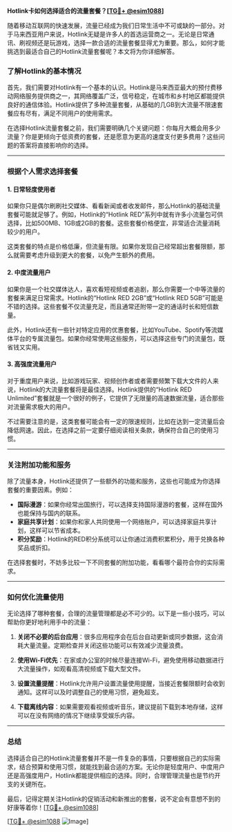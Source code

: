 **Hotlink卡如何选择适合的流量套餐？[[TG💪+ @esim1088](https://t.me/s/esim1088)]**

随着移动互联网的快速发展，流量已经成为我们日常生活中不可或缺的一部分。对于马来西亚用户来说，Hotlink无疑是许多人的首选运营商之一。无论是日常通讯、刷视频还是玩游戏，选择一款合适的流量套餐显得尤为重要。那么，如何才能挑选到最适合自己的Hotlink流量套餐呢？本文将为你详细解答。

### **了解Hotlink的基本情况**

首先，我们需要对Hotlink有一个基本的认识。Hotlink是马来西亚最大的预付费移动网络服务提供商之一，其网络覆盖广泛，信号稳定，在城市和乡村地区都能提供良好的通信体验。Hotlink提供了多种流量套餐，从基础的几GB到大流量不限速套餐应有尽有，满足不同用户的使用需求。

在选择Hotlink流量套餐之前，我们需要明确几个关键问题：你每月大概会用多少流量？你是更倾向于低资费的套餐，还是愿意为更高的速度支付更多费用？这些问题的答案将直接影响你的选择。

---

### **根据个人需求选择套餐**

#### **1. 日常轻度使用者**
如果你只是偶尔刷刷社交媒体、看看新闻或者收发邮件，那么Hotlink的基础流量套餐可能就足够了。例如，Hotlink的“Hotlink RED”系列中就有许多小流量包可供选择，比如500MB、1GB或2GB的套餐。这些套餐价格便宜，非常适合流量消耗较少的用户。

这类套餐的特点是价格低廉，但流量有限。如果你发现自己经常超出套餐限额，那么就需要考虑升级到更大的套餐，以免产生额外的费用。

#### **2. 中度流量用户**
如果你是一个社交媒体达人，喜欢看短视频或者追剧，那么你需要一个中等流量的套餐来满足日常需求。Hotlink的“Hotlink RED 2GB”或“Hotlink RED 5GB”可能是不错的选择。这些套餐不仅流量充足，而且通常还附带一定的通话时长和短信数量。

此外，Hotlink还有一些针对特定应用的优惠套餐，比如YouTube、Spotify等流媒体平台的专属流量包。如果你经常使用这些服务，可以选择这些专门的流量包，既省钱又实用。

#### **3. 高强度流量用户**
对于重度用户来说，比如游戏玩家、视频创作者或者需要频繁下载大文件的人来说，Hotlink的大流量套餐将是最佳选择。Hotlink提供的“Hotlink RED Unlimited”套餐就是一个很好的例子，它提供了无限量的高速数据流量，适合那些对流量需求极大的用户。

不过需要注意的是，这类套餐可能会有一定的限速规则，比如在达到一定流量后会降低网速。因此，在选择之前一定要仔细阅读相关条款，确保符合自己的使用习惯。

---

### **关注附加功能和服务**

除了流量本身，Hotlink还提供了一些额外的功能和服务，这些也可能成为你选择套餐的重要因素。例如：

- **国际漫游**：如果你经常出国旅行，可以选择支持国际漫游的套餐，这样在国外也能保持与国内的联系。
- **家庭共享计划**：如果你和家人共同使用一个网络账户，可以选择家庭共享计划，这样可以节省成本。
- **积分奖励**：Hotlink的RED积分系统可以让你通过消费积累积分，用于兑换各种奖品或折扣。

在选择套餐时，不妨多比较一下不同套餐的附加功能，看看哪个最符合你的实际需求。

---

### **如何优化流量使用**

无论选择了哪种套餐，合理的流量管理都是必不可少的。以下是一些小技巧，可以帮助你更好地利用手中的流量：

1. **关闭不必要的后台应用**：很多应用程序会在后台自动更新或同步数据，这会消耗大量流量。定期检查并关闭这些功能可以有效减少流量浪费。
   
2. **使用Wi-Fi优先**：在家或办公室的时候尽量连接Wi-Fi，避免使用移动数据进行大流量操作，如观看高清视频或下载大型文件。

3. **设置流量提醒**：Hotlink允许用户设置流量使用提醒，当接近套餐限额时会收到通知。这样可以及时调整自己的使用习惯，避免超支。

4. **下载离线内容**：如果需要观看视频或听音乐，建议提前下载到本地存储，这样可以在没有网络的情况下继续享受娱乐内容。

---

### **总结**

选择适合自己的Hotlink流量套餐并不是一件复杂的事情，只要根据自己的实际需求，结合预算和使用习惯，就能找到最合适的方案。无论你是轻度用户、中度用户还是高强度用户，Hotlink都能提供相应的选择。同时，合理管理流量也是节约开支的关键所在。

最后，记得定期关注Hotlink的促销活动和新推出的套餐，说不定会有意想不到的好康等着你！[[TG💪+ @esim1088](https://t.me/s/esim1088)]

[[TG💪+ @esim1088](https://t.me/s/esim1088) ![Image](https://i.postimg.cc/4NQfJmqS/Snipaste-2025-05-13-00-14-12.png)]